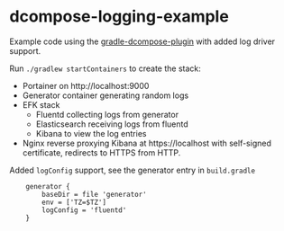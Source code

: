 # dcompose-logging-example

Example code using the [gradle-dcompose-plugin](https://github.com/chrisgahlert/gradle-dcompose-plugin)
with added log driver support.

Run `./gradlew startContainers` to create the stack:
- Portainer on http://localhost:9000
- Generator container generating random logs
- EFK stack
  * Fluentd collecting logs from generator
  * Elasticsearch receiving logs from fluentd
  * Kibana to view the log entries
- Nginx reverse proxying Kibana at https://localhost with self-signed
  certificate, redirects to HTTPS from HTTP.

Added `logConfig` support, see the generator entry in `build.gradle`
```
    generator {
        baseDir = file 'generator'
        env = ['TZ=$TZ']
        logConfig = 'fluentd'
    }
```
